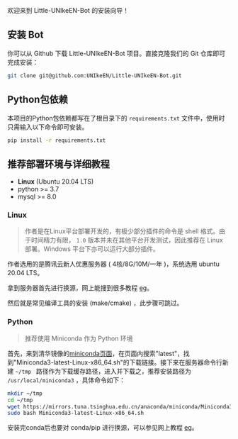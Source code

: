 欢迎来到 Little-UNIkeEN-Bot 的安装向导！

## 安装 Bot

你可以从 Github 下载 Little-UNIkeEN-Bot 项目。直接克隆我们的 Git 仓库即可完成安装：
```bash
git clone git@github.com:UNIkeEN/Little-UNIkeEN-Bot.git
```

## Python包依赖

本项目的Python包依赖都写在了根目录下的 `requirements.txt` 文件中，使用时只需输入以下命令即可安装。

```bash
pip install -r requirements.txt
```

## 推荐部署环境与详细教程
- **Linux** (Ubuntu 20.04 LTS)
- python >= 3.7
- mysql >= 8.0

### Linux

> 作者是在Linux平台部署开发的，有极少部分插件的命令是 shell 格式。由于时间精力有限， `1.0` 版本并未在其他平台开发测试，因此推荐在 Linux 部署。Windows 平台下亦可以运行大部分插件。

作者选用的是腾讯云新人优惠服务器 ( 4核/8G/10M/一年 )，系统选用 ubuntu 20.04 LTS。

拿到服务器首先进行换源，网上能搜到很多教程 [eg](https://zhuanlan.zhihu.com/p/421178143)。

然后就是常见编译工具的安装 (make/cmake) ，此步骤可跳过。

### Python

> 推荐使用 Miniconda 作为 Python 环境

首先，来到清华镜像的[miniconda页面](https://mirrors.tuna.tsinghua.edu.cn/anaconda/miniconda/)，在页面内搜索\"latest\"，找到\"Miniconda3-latest-Linux-x86_64.sh\"的下载链接。接下来在服务器命令行新建 `~/tmp ` 路径作为下载缓存路径，进入并下载之，推荐安装路径为 `/usr/local/miniconda3` ，具体命令如下：

```bash
mkdir ~/tmp
cd ~/tmp
wget https://mirrors.tuna.tsinghua.edu.cn/anaconda/miniconda/Miniconda3-latest-Linux-x86_64.sh
sudo bash Miniconda3-latest-Linux-x86_64.sh
```

安装完conda后也要对 conda/pip 进行换源，可以参见网上教程 [eg](https://zhuanlan.zhihu.com/p/87123943)。
